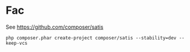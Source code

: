 Fac
===========

See <https://github.com/composer/satis>

    php composer.phar create-project composer/satis --stability=dev --keep-vcs